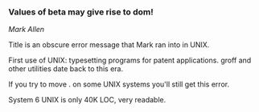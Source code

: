 ### Values of beta may give rise to dom!

_Mark Allen_

Title is an obscure error message that Mark ran into in UNIX.

First use of UNIX: typesetting programs for patent applications. groff and other utilities date back to this era.

If you try to move . on some UNIX systems you'll still get this error.

System 6 UNIX is only 40K LOC, very readable.
